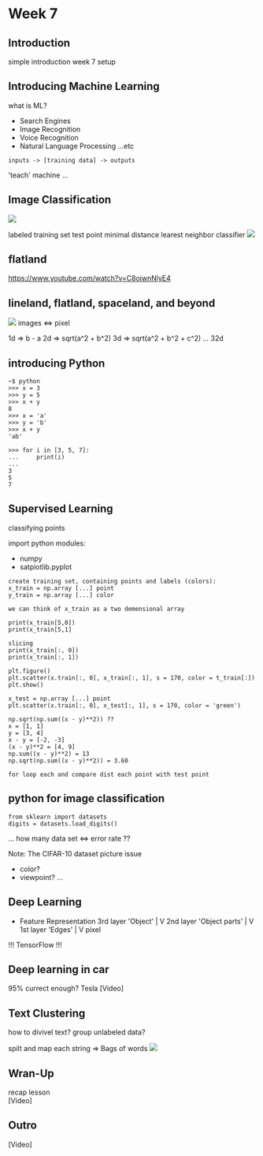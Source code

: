 # Week 7
## Introduction
simple introduction week 7 setup

## Introducing Machine Learning
what is ML?
- Search Engines
- Image Recognition
- Voice Recognition
- Natural Language Processing
...etc

```
inputs -> [training data] -> outputs
```
'teach' machine ...

## Image Classification
![](https://github.com/genexu/cs50x2017/blob/master/week7/Screenshot-2016-fall-lectures-7-at-12m35s.png)

labeled training set
test point
minimal distance
learest neighbor classifier
![](https://github.com/genexu/cs50x2017/blob/master/week7/Screenshot-2016-fall-lectures-7-at-16m53s.png)

## flatland
https://www.youtube.com/watch?v=C8oiwnNlyE4

## lineland, flatland, spaceland, and beyond
![](https://github.com/genexu/cs50x2017/blob/master/week7/Screenshot-2016-fall-lectures-7-at-20m9s.png)
images <=> pixel

1d => b - a
2d => sqrt(a^2 + b^2)
3d => sqrt(a^2 + b^2 + c^2)
...
32d

## introducing Python
```
~$ python 
>>> x = 3
>>> y = 5
>>> x + y
8
>>> x = 'a'
>>> y = 'b'
>>> x + y
'ab'
```

```
>>> for i in [3, 5, 7]:
... 	print(i)
...
3
5
7
```

## Supervised Learning
classifying points

import python modules:
- numpy
- satpiotlib.pyplot

```
create training set, containing points and labels (colors):
x_train = np.array [...] point
y_train = np.array [...] color

we can think of x_train as a two demensional array

print(x_train[5,0])
print(x_train[5,1]

slicing
print(x_train[:, 0])
print(x_train[:, 1])

plt.figure()
plt.scatter(x.train[:, 0], x_train[:, 1], s = 170, color = t_train[:])
plt.show()

x_test = np.array [...] point
plt.scatter(x.train[:, 0], x_test[:, 1], s = 170, color = 'green')

np.sqrt(np.sum((x - y)**2)) ??
x = [1, 1]
y = [3, 4]
x - y = [-2, -3]
(x - y)**2 = [4, 9]
np.sum((x - y)**2) = 13
np.sqrt(np.sum((x - y)**2)) = 3.60

for loop each and compare dist each point with test point
```
## python for image classification
```
from sklearn import datasets
digits = datasets.load_digits()
```
...
how many data set <=> error rate ??

Note: The CIFAR-10 dataset
picture issue
- color?
- viewpoint?
...

## Deep Learning
- Feature Representation
3rd layer 'Object'
|
V
2nd layer 'Object parts'
|
V
1st layer 'Edges'
|
V
pixel

!!! TensorFlow !!!

## Deep learning in car
95% currect enough?
Tesla
[Video]

## Text Clustering
how to divivel text?
group unlabeled data?

spilt and map each string
=> Bags of words
![](https://github.com/genexu/cs50x2017/blob/master/week7/Screenshot-2016-fall-lectures-7-at-1h11m18s.png)

## Wran-Up
recap lesson  
[Video]

## Outro
[Video]
